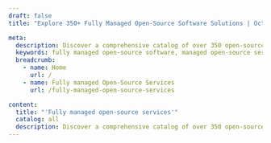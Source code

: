 ```yaml
---
draft: false
title: "Explore 350+ Fully Managed Open-Source Software Solutions | OctaByte.io"

meta:
  description: Discover a comprehensive catalog of over 350 open-source software applications across categories like Databases, Applications, Development, and Hosting Infrastructure. OctaByte offers fully managed deployment, hosting, and maintenance for CRM, ERP, CMS, e-commerce, project management tools, and more. Effortlessly find and deploy the software that meets your needs, complete with reliable backups, security, and updates.
  keywords: fully managed open-source software, managed open-source services, open-source applications, databases, CRM, ERP, project management tools, CMS hosting, e-commerce solutions, devOps, NoSQL, infrastructure hosting, OctaByte services, automation software, monitoring tools, cloud hosting, business intelligence tools.
  breadcrumb:
    - name: Home
      url: /
    - name: Fully managed Open-Source Services
      url: /fully-managed-open-source-services

content:
  title: "'Fully managed open-source services'"
  catalog: all
  description: Discover a comprehensive catalog of over 350 open-source software applications across categories like Databases, Applications, Development, and Hosting Infrastructure. OctaByte offers fully managed deployment, hosting, and maintenance for CRM, ERP, CMS, e-commerce, project management tools, and more. Effortlessly find and deploy the software that meets your needs, complete with reliable backups, security, and updates.
---
```

